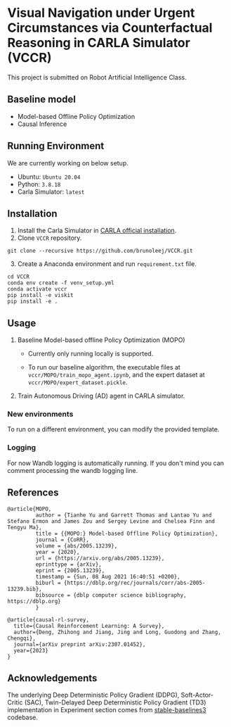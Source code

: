 # Visual Navigation under Urgent Circumstances via Counterfactual Reasoning in CARLA Simulator (VCCR)
This project is submitted on Robot Artificial Intelligence Class.

## Baseline model
- Model-based Offline Policy Optimization
- Causal Inference

## Running Environment
We are currently working on below setup.
- Ubuntu: `Ubuntu 20.04`
- Python: `3.8.18`
- Carla Simulator: `latest`

## Installation
1. Install the Carla Simulator in [CARLA official installation](https://carla.readthedocs.io/en/latest/build_linux/).
2. Clone `VCCR` repository.
```
git clone --recursive https://github.com/brunoleej/VCCR.git
```
3. Create a Anaconda environment and run `requirement.txt` file.
```
cd VCCR
conda env create -f venv_setup.yml
conda activate vccr
pip install -e viskit
pip install -e .
```

## Usage
1. Baseline Model-based offline Policy Optimization (MOPO)

   - Currently only running locally is supported.

   - To run our baseline algorithm, the executable files at `vccr/MOPO/train_mopo_agent.ipynb`, and the expert dataset at `vccr/MOPO/expert_dataset.pickle`.

3. Train Autonomous Driving (AD) agent in CARLA simulator.



### New environments
To run on a different environment, you can modify the provided template. 

### Logging
For now Wandb logging is automatically running. If you don't mind you can comment processing the wandb logging line.

## References
```
@article{MOPO,
         author = {Tianhe Yu and Garrett Thomas and Lantao Yu and Stefano Ermon and James Zou and Sergey Levine and Chelsea Finn and Tengyu Ma},
         title = {{MOPO:} Model-based Offline Policy Optimization},
         journal = {CoRR},
         volume = {abs/2005.13239},
         year = {2020},
         url = {https://arxiv.org/abs/2005.13239},
         eprinttype = {arXiv},
         eprint = {2005.13239},
         timestamp = {Sun, 08 Aug 2021 16:40:51 +0200},
         biburl = {https://dblp.org/rec/journals/corr/abs-2005-13239.bib},
         bibsource = {dblp computer science bibliography, https://dblp.org}
         }

@article{causal-rl-survey,
  title={Causal Reinforcement Learning: A Survey},
  author={Deng, Zhihong and Jiang, Jing and Long, Guodong and Zhang, Chengqi},
  journal={arXiv preprint arXiv:2307.01452},
  year={2023}
}
```

## Acknowledgements
The underlying Deep Deterministic Policy Gradient (DDPG), Soft-Actor-Critic (SAC), Twin-Delayed Deep Deterministic Policy Gradient (TD3) implementation in Experiment section comes from [stable-baselines3](https://github.com/DLR-RM/stable-baselines3) codebase.
